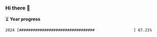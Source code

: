### Hi there :wave:

:hourglass_flowing_sand: **Year progress**

```txt
2024 [#################################                 ] 67.21%
```
